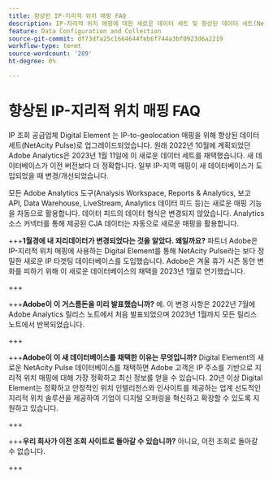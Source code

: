 ```yaml
---
title: 향상된 IP-지리적 위치 매핑 FAQ
description: IP-지리적 위치 매핑에 대한 새로운 데이터 세트 및 향상된 데이터 세트(NetAcity Pulse)와 관련된 질문에 대한 답변입니다.
feature: Data Configuration and Collection
source-git-commit: df73dfa25c1664644feb6f744a3bf0923d6a2219
workflow-type: tm+mt
source-wordcount: '289'
ht-degree: 0%

---
```



# 향상된 IP-지리적 위치 매핑 FAQ

IP 조회 공급업체 Digital Element 는 IP-to-geolocation 매핑을 위해 향상된 데이터 세트(NetAcity Pulse)로 업그레이드되었습니다. 원래 2022년 10월에 계획되었던 Adobe Analytics은 2023년 1월 11일에 이 새로운 데이터 세트를 채택했습니다. 새 데이터베이스가 이전 버전보다 더 정확합니다. 일부 IP-지역 매핑이 새 데이터베이스가 도입되었을 때 변경/개선되었습니다.

모든 Adobe Analytics 도구(Analysis Workspace, Reports &amp; Analytics, 보고 API, Data Warehouse, LiveStream, Analytics 데이터 피드 등)는 새로운 매핑 기능을 자동으로 활용합니다. 데이터 피드의 데이터 형식은 변경되지 않았습니다. Analytics 소스 커넥터를 통해 제공된 CJA 데이터는 자동으로 새로운 매핑을 활용합니다.

+++**1월경에 내 지리데이터가 변경되었다는 것을 알았다.  왜일까요?**
파트너 Adobe은 IP-지리적 위치 매핑에 사용하는 Digital Element를 통해 NetAcity Pulse라는 보다 정밀한 새로운 IP 타겟팅 데이터베이스를 도입했습니다. Adobe은 겨울 휴가 시즌 동안 변화를 피하기 위해 이 새로운 데이터베이스의 채택을 2023년 1월로 연기했습니다.

+++

+++**Adobe이 이 거스름돈을 미리 발표했습니까?**
예. 이 변경 사항은 2022년 7월에 Adobe Analytics 릴리스 노트에서 처음 발표되었으며 2023년 1월까지 모든 릴리스 노트에서 반복되었습니다.

+++

+++**Adobe이 이 새 데이터베이스를 채택한 이유는 무엇입니까?**
Digital Element의 새로운 NetAcity Pulse 데이터베이스를 채택하면 Adobe 고객은 IP 주소를 기반으로 지리적 위치 매핑에 대해 가장 정확하고 최신 정보를 얻을 수 있습니다. 20년 이상 Digital Element는 정확하고 안정적인 위치 인텔리전스와 인사이트를 제공하는 업계 선도적인 지리적 위치 솔루션을 제공하여 기업이 디지털 오퍼링을 혁신하고 확장할 수 있도록 지원하고 있습니다.

+++

+++**우리 회사가 이전 조회 사이트로 돌아갈 수 있습니까?**
아니요, 이전 조회로 돌아갈 수 없습니다.

+++